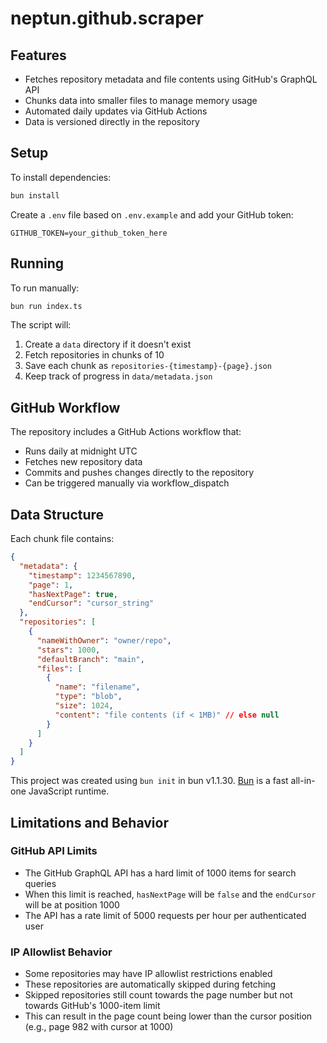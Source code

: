 # neptun.github.scraper

## Features

- Fetches repository metadata and file contents using GitHub's GraphQL API
- Chunks data into smaller files to manage memory usage
- Automated daily updates via GitHub Actions
- Data is versioned directly in the repository

## Setup

To install dependencies:

```bash
bun install
```

Create a `.env` file based on `.env.example` and add your GitHub token:

```env
GITHUB_TOKEN=your_github_token_here
```

## Running

To run manually:

```bash
bun run index.ts
```

The script will:

1. Create a `data` directory if it doesn't exist
2. Fetch repositories in chunks of 10
3. Save each chunk as `repositories-{timestamp}-{page}.json`
4. Keep track of progress in `data/metadata.json`

## GitHub Workflow

The repository includes a GitHub Actions workflow that:

- Runs daily at midnight UTC
- Fetches new repository data
- Commits and pushes changes directly to the repository
- Can be triggered manually via workflow_dispatch

## Data Structure

Each chunk file contains:

```json
{
  "metadata": {
    "timestamp": 1234567890,
    "page": 1,
    "hasNextPage": true,
    "endCursor": "cursor_string"
  },
  "repositories": [
    {
      "nameWithOwner": "owner/repo",
      "stars": 1000,
      "defaultBranch": "main",
      "files": [
        {
          "name": "filename",
          "type": "blob",
          "size": 1024,
          "content": "file contents (if < 1MB)" // else null
        }
      ]
    }
  ]
}
```

This project was created using `bun init` in bun v1.1.30. [Bun](https://bun.sh) is a fast all-in-one JavaScript runtime.

## Limitations and Behavior

### GitHub API Limits

- The GitHub GraphQL API has a hard limit of 1000 items for search queries
- When this limit is reached, `hasNextPage` will be `false` and the `endCursor` will be at position 1000
- The API has a rate limit of 5000 requests per hour per authenticated user

### IP Allowlist Behavior

- Some repositories may have IP allowlist restrictions enabled
- These repositories are automatically skipped during fetching
- Skipped repositories still count towards the page number but not towards GitHub's 1000-item limit
- This can result in the page count being lower than the cursor position (e.g., page 982 with cursor at 1000)
